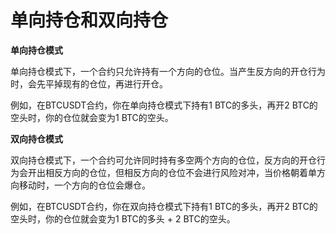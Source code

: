 # 单向持仓和双向持仓

**单向持仓模式**

单向持仓模式下，一个合约只允许持有一个方向的仓位。当产生反方向的开仓行为时，会先平掉现有的仓位，再进行开仓。

例如，在BTCUSDT合约，你在单向持仓模式下持有1 BTC的多头，再开2 BTC的空头时，你的仓位就会变为1 BTC的空头。

**双向持仓模式**

双向持仓模式下，一个合约可允许同时持有多空两个方向的仓位，反方向的开仓行为会开出相反方向的仓位，但相反方向的仓位不会进行风险对冲，当价格朝着单方向移动时，一个方向的仓位会爆仓。

例如，在BTCUSDT合约，你在双向持仓模式下持有1 BTC的多头，再开2 BTC的空头时，你的仓位就会变为1 BTC的多头 + 2 BTC的空头。